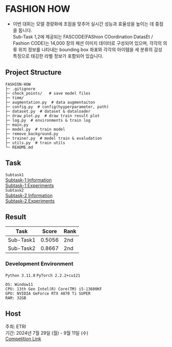 # FASHION HOW
- 이번 대회는 모델 경량화에 초점을 맞추어 실시간 성능과 효율성을 높이는 데 중점을 둡니다.  
Sub-Task 1,2에 제공되는 FASCODE(FAShion COordination DatasEt / Fashion CODE)는 14,000 장의 패션 이미지 데이터로 구성되어 있으며, 각각의 의류 위치 정보를 나타내는 bounding box 좌표와 각각의 아이템을 세 분류의 감성 특징으로 태깅한 라벨 정보가 포함되어 있습니다. 

## Project Structure
```
FASHION-HOW 
├─ .gitignore
├─ check_points/   # save model files
├─ timm/ 
├─ augmentation.py  # data augmentaiton 
├─ config.py  # config(hyyperparameter, path)
├─ dataset.py  # dataset & dataloader
├─ draw_plot.py  # draw train result plot
├─ log.py  # environments & train log
├─ main.py 
├─ model.py  # train model
├─ remove_background.py 
├─ trainer.py  # model train & evaludation
├─ utils.py  # train utils
└─ README.md
```

## Task
`Subtask1`  
[Subtask-1 Information](subtask1/README.md)   
[Subtask-1 Experiments](SUB_TASK1_Experiments.pdf)  
`Subtask2`  
[Subtask-2 Information](subtask2/README.md)  
[Subtask-2 Experiments](SUB_TASK2_Experiments.pdf)


## Result
| Task      | Score  | Rank |
|-----------|--------|------|
| Sub-Task1 | 0.5056 | 2nd  |
| Sub-Task2 | 0.8667 | 2nd  |


### Development Environment
`Python 3.11.8`  `PyTorch 2.2.2+cu121`

```
OS: Window11
CPU: 13th Gen Intel(R) Core(TM) i5-13600KF
GPU: NVIDIA GeForce RTX 4070 Ti SUPER
RAM: 32GB
```
## Host
주최: ETRI  
기간: 2024년 7월 29일 (월) - 9월 11일 (수)  
[Competition Link](https://fashion-how.org/)





